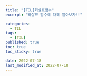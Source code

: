 ```yaml
---
title: "[TIL]화살표함수"
excerpt: "화살표 함수에 대해 알아보자!!"

categories:
  - TIL
tags:
  - [TIL]
published: true
toc: true
toc_sticky: true

date: 2022-07-18
last_modified_at: 2022-07-18
---
```

